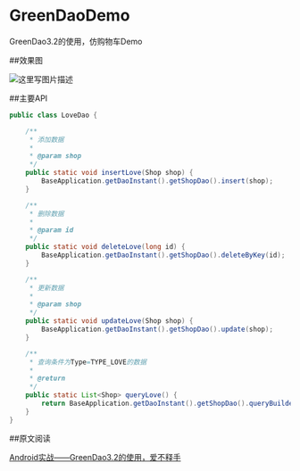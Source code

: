 # GreenDaoDemo
GreenDao3.2的使用，仿购物车Demo

##效果图

![这里写图片描述](http://img.blog.csdn.net/20170124233931669?watermark/2/text/aHR0cDovL2Jsb2cuY3Nkbi5uZXQvcXFfMzAzNzk2ODk=/font/5a6L5L2T/fontsize/400/fill/I0JBQkFCMA==/dissolve/70/gravity/SouthEast)

##主要API

```java
public class LoveDao {

    /**
     * 添加数据
     *
     * @param shop
     */
    public static void insertLove(Shop shop) {
        BaseApplication.getDaoInstant().getShopDao().insert(shop);
    }

    /**
     * 删除数据
     *
     * @param id
     */
    public static void deleteLove(long id) {
        BaseApplication.getDaoInstant().getShopDao().deleteByKey(id);
    }

    /**
     * 更新数据
     *
     * @param shop
     */
    public static void updateLove(Shop shop) {
        BaseApplication.getDaoInstant().getShopDao().update(shop);
    }

    /**
     * 查询条件为Type=TYPE_LOVE的数据
     *
     * @return
     */
    public static List<Shop> queryLove() {
        return BaseApplication.getDaoInstant().getShopDao().queryBuilder().where(ShopDao.Properties.Type.eq(Shop.TYPE_LOVE)).list();
    }
}
```
##原文阅读

[Android实战——GreenDao3.2的使用，爱不释手](http://blog.csdn.net/qq_30379689/article/details/54410838)
